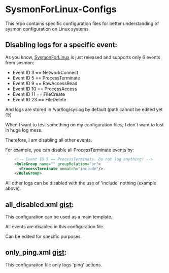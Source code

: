 # SysmonForLinux-Configs
This repo contains specific configuration files for better understanding of sysmon configuration on Linux systems.

## Disabling logs for a specific event:
As you know, [SysmonForLinux](https://github.com/Sysinternals/SysmonForLinux) is just released and supports only 6 events from sysmon:
- Event ID 3 == NetworkConnect
- Event ID 5 == ProcessTerminate
- Event ID 9 == RawAccessRead
- Event ID 10 == ProcessAccess
- Event ID 11 == FileCreate
- Event ID 23 == FileDelete

And logs are stored in /var/log/syslog by default (path cannot be edited yet 😑)

When I want to test something on my configuration files; I don't want to lost in huge log mess.

Therefore, I am disabling all other events.

For example, you can disable all ProcessTerminate events by:

```xml
    <!-- Event ID 5 == ProcessTerminate. Do not log anything! -->
    <RuleGroup name="" groupRelation="or">
      <ProcessTerminate onmatch="include"/>
    </RuleGroup>
```
All other logs can be disabled with the use of 'include' nothing (example above).

## all_disabled.xml [gist](https://gist.github.com/oz9un/95bda6a6c8be54df1a976a93eb6b8308):
This configuration can be used as a main template. 

All events are disabled in this configuration file.

Can be edited for specific purposes.

## only_ping.xml [gist](https://gist.github.com/oz9un/534a161a377f82f4d8d69dcba3e00ce0):
This configuration file only logs 'ping' actions.
